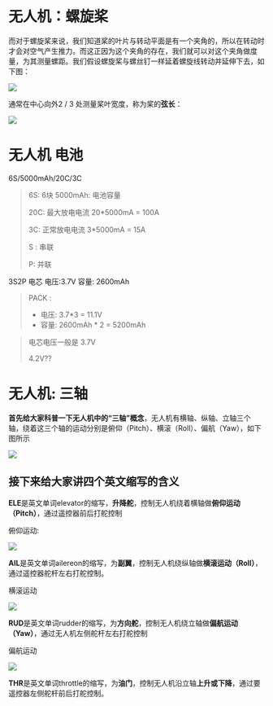 # 无人机：螺旋桨
而对于螺旋桨来说，我们知道桨的叶片与转动平面是有一个夹角的，所以在转动时才会对空气产生推力。而这正因为这个夹角的存在，我们就可以对这个夹角做度量，为其测量螺距。我们假设螺旋桨与螺丝钉一样延着螺旋线转动并延伸下去，如下图：

![](https://cdn.jsdelivr.net/gh/vinloong/imgchr@main/notes/img/202206082300479.png)



通常在中心向外2 / 3 处测量桨叶宽度，称为桨的**弦长**：

![](https://cdn.jsdelivr.net/gh/vinloong/imgchr@main/notes/img/202206082301307.png)



# 无人机 电池



6S/5000mAh/20C/3C

> 6S: 6块
> 5000mAh: 电池容量
>
> 20C: 最大放电电流 20*5000mA = 100A
>
> 3C: 正常放电电流 3*5000mA = 15A
>
> S : 串联
>
> P: 并联

3S2P 电芯 电压:3.7V 容量: 2600mAh

> PACK : 
>
> - 电压: 3.7*3 = 11.1V
> - 容量: 2600mAh * 2 = 5200mAh



> 电芯电压一般是 3.7V  
>
> 4.2V??




# 无人机: 三轴

**首先给大家科普一下无人机中的“三轴”概念**，无人机有横轴、纵轴、立轴三个轴，绕着这三个轴的运动分别是俯仰（Pitch）、横滚（Roll）、偏航（Yaw），如下图所示

![](https://cdn.jsdelivr.net/gh/vinloong/imgchr@main/notes/img/202206082233160.png)

## 接下来给大家讲四个英文缩写的含义

**ELE**是英文单词elevator的缩写，**升降舵**，控制无人机绕着横轴做**俯仰运动（Pitch）**，通过遥控器前后打舵控制

俯仰运动:

![](https://cdn.jsdelivr.net/gh/vinloong/imgchr@main/notes/img/202206082240763.gif)



**AIL**是英文单词ailereon的缩写，为**副翼**，控制无人机绕纵轴做**横滚运动（Roll）**，通过遥控器舵杆左右打舵控制。

横滚运动

![](https://cdn.jsdelivr.net/gh/vinloong/imgchr@main/notes/img/202206082241389.gif)



**RUD**是英文单词rudder的缩写，为**方向舵**，控制无人机绕立轴做**偏航运动（Yaw）**，通过无人机左侧舵杆左右打舵控制

偏航运动

![](https://cdn.jsdelivr.net/gh/vinloong/imgchr@main/notes/img/202206082241435.gif)



**THR**是英文单词throttle的缩写，为**油门**，控制无人机沿立轴**上升或下降**，通过要遥控器左侧舵杆前后打舵控制。